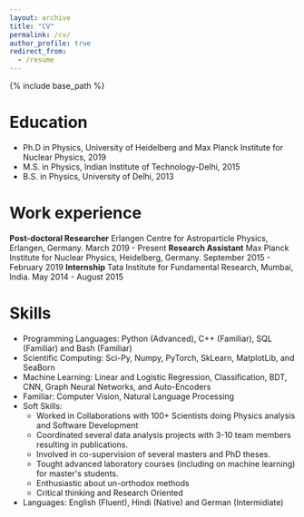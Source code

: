 ```yaml
---
layout: archive
title: "CV"
permalink: /cv/
author_profile: true
redirect_from:
  - /resume
---
```


{% include base_path %}

Education
======
* Ph.D in Physics, University of Heidelberg and Max Planck Institute for Nuclear Physics, 2019
* M.S. in Physics, Indian Institute of Technology-Delhi, 2015
* B.S. in Physics, University of Delhi, 2013

Work experience
======
**Post-doctoral Researcher**
Erlangen Centre for Astroparticle Physics, Erlangen, Germany. March 2019 - Present
**Research Assistant**
Max Planck Institute for Nuclear Physics, Heidelberg, Germany. September 2015 - February 2019
**Internship**
Tata Institute for Fundamental Research, Mumbai, India. May 2014 - August 2015

Skills
======
* Programming Languages: Python (Advanced), C++ (Familiar), SQL (Familiar) and Bash (Familiar)
* Scientific Computing: Sci-Py, Numpy, PyTorch, SkLearn, MatplotLib, and SeaBorn
* Machine Learning: Linear and Logistic Regression, Classification, BDT, CNN, Graph Neural Networks, and Auto-Encoders
* Familiar: Computer Vision, Natural Language Processing
* Soft Skills:
  * Worked in Collaborations with 100+ Scientists doing Physics analysis and Software Development
  * Coordinated several data analysis projects with 3-10 team members resulting in publications.
  * Involved in co-supervision of several masters and PhD theses.
  * Tought advanced laboratory courses (including on machine learning) for master's students.
  * Enthusiastic about un-orthodox methods
  * Critical thinking and Research Oriented
* Languages: English (Fluent), Hindi (Native) and German (Intermidiate)
